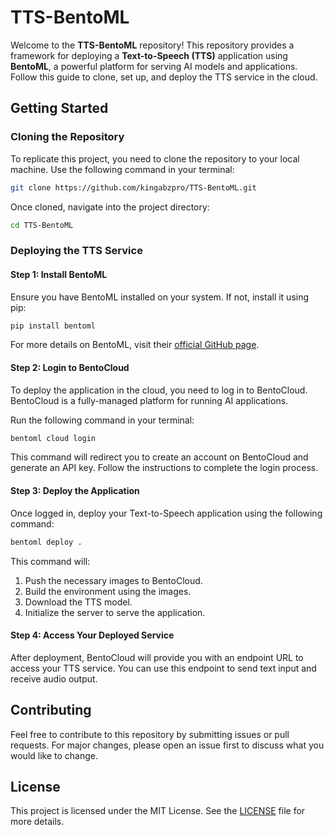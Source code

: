 # TTS-BentoML

Welcome to the **TTS-BentoML** repository! This repository provides a framework for deploying a **Text-to-Speech (TTS)** application using **BentoML**, a powerful platform for serving AI models and applications. Follow this guide to clone, set up, and deploy the TTS service in the cloud.

## Getting Started

### Cloning the Repository

To replicate this project, you need to clone the repository to your local machine. Use the following command in your terminal:

```bash
git clone https://github.com/kingabzpro/TTS-BentoML.git
```

Once cloned, navigate into the project directory:

```bash
cd TTS-BentoML
```

### Deploying the TTS Service

#### Step 1: Install BentoML

Ensure you have BentoML installed on your system. If not, install it using pip:

```bash
pip install bentoml
```

For more details on BentoML, visit their [official GitHub page](https://github.com/bentoml).

#### Step 2: Login to BentoCloud

To deploy the application in the cloud, you need to log in to BentoCloud. BentoCloud is a fully-managed platform for running AI applications.

Run the following command in your terminal:

```bash
bentoml cloud login
```

This command will redirect you to create an account on BentoCloud and generate an API key. Follow the instructions to complete the login process.

#### Step 3: Deploy the Application

Once logged in, deploy your Text-to-Speech application using the following command:

```bash
bentoml deploy .
```

This command will:

1. Push the necessary images to BentoCloud.
2. Build the environment using the images.
3. Download the TTS model.
4. Initialize the server to serve the application.

#### Step 4: Access Your Deployed Service

After deployment, BentoCloud will provide you with an endpoint URL to access your TTS service. You can use this endpoint to send text input and receive audio output.

## Contributing

Feel free to contribute to this repository by submitting issues or pull requests. For major changes, please open an issue first to discuss what you would like to change.

## License

This project is licensed under the MIT License. See the [LICENSE](LICENSE) file for more details.
